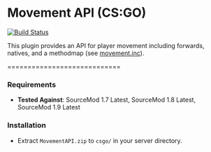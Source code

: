 # Movement API (CS:GO)

[![Build Status](https://travis-ci.org/danzayau/MovementAPI.svg?branch=master)](https://travis-ci.org/danzayau/MovementAPI)

This plugin provides an API for player movement including forwards, natives, and a methodmap (see [movement.inc](scripting/include/movement.inc)).

============================

### Requirements

 * **Tested Against**: SourceMod 1.7 Latest, SourceMod 1.8 Latest, SourceMod 1.9 Latest
 
### Installation

 * Extract ```MovementAPI.zip``` to ```csgo/``` in your server directory.
